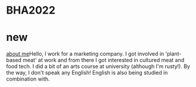 # BHA2022
# new

[about me](about)Hello, I work for a marketing company. I got involved in 'plant-based meat' at work and from there I got interested in cultured meat and food tech.  I did a bit of an arts course at university (although I'm rusty!).  By the way, I don't speak any English! English is also being studied in combination with.
